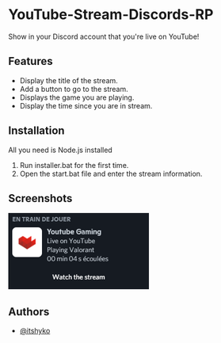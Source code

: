 
# YouTube-Stream-Discords-RP

Show in your Discord account that you're live on YouTube!


## Features

- Display the title of the stream.
- Add a button to go to the stream.
- Displays the game you are playing.
- Display the time since you are in stream.


## Installation

All you need is Node.js installed

1. Run installer.bat for the first time.
2. Open the start.bat file and enter the stream information.
    
## Screenshots

![Exemple](https://raw.githubusercontent.com/itshyko/YouTube-Stream-Discords-RP/main/screenshot.png)


## Authors

- [@itshyko](https://github.com/itshyko)

